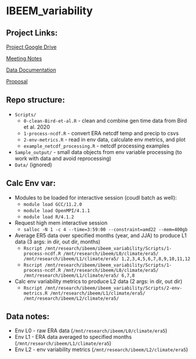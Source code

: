 # IBEEM_variability

## Project Links:

[Project Google Drive](https://drive.google.com/drive/u/1/folders/1hnJP1CRZQSph2M2cIhCEwvujxFOhfM0k)

[Meeting Notes](https://docs.google.com/document/d/1ix5mSCbO7rRCj2juQN04UeabejayMgcYT0-yo08uSZ0/edit)

[Data Documentation](https://docs.google.com/document/d/13Hn0klwabOQzdfCg1W-FIF00j1t_YgT40v-99Fhkt3Y/edit)

[Proposal](https://drive.google.com/file/d/1K0jelDSM3ZlyHDlNI3SRYAbzlrS0hpiU/view?usp=share_link)


## Repo structure:

* `Scripts/`
  * `0-clean-Bird-et-al.R` - clean and combine gen time data from Bird et al. 2020
  * `1-process-ncdf.R` - convert ERA netcdf temp and precip to csvs
  * `2-env-metrics.R` - read in env data, calculate env metrics, and plot
  * `example_netcdf_processing.R` - netcdf processing examples
* `Sample_output/` - small data objects from env variable processing (to work with data and avoid reprocessing)
* `Data/` (ignored)

## Calc Env var:

* Modules to be loaded for interactive session (coudl batch as well):
  * `module load GCC/11.2.0`
  * `module load OpenMPI/4.1.1`
  * `module load R/4.1.2`
* Request high mem interactive session
  * `salloc -N 1 -c 4 --time=3:59:00 --constraint=amd22 --mem=400gb`
* Average ER5 data over specified months (year, and JJA) to produce L1 data (3 args: in dir, out dir, months)
  * `Rscript /mnt/research/ibeem/ibeem_variability/Scripts/1-process-ncdf.R /mnt/research/ibeem/L0/climate/era5/ /mnt/research/ibeem/L1/climate/era5/ 1,2,3,4,5,6,7,8,9,10,11,12`
  * `Rscript /mnt/research/ibeem/ibeem_variability/Scripts/1-process-ncdf.R /mnt/research/ibeem/L0/climate/era5/ /mnt/research/ibeem/L1/climate/era5/ 6,7,8`
* Calc env variability metrics to produce L2 data (2 args: in dir, out dir)
  * `Rscript /mnt/research/ibeem/ibeem_variability/Scripts/2-env-metrics.R /mnt/research/ibeem/L1/climate/era5/ /mnt/research/ibeem/L2/climate/era5/`

## Data notes:
* Env L0 - raw ERA data (`/mnt/research/ibeem/L0/climate/era5`)
* Env L1 - ERA data averaged to specified months (`/mnt/research/ibeem/L1/climate/era5`)
* Env L2 - env variability metrics (`/mnt/research/ibeem/L2/climate/era5`)
